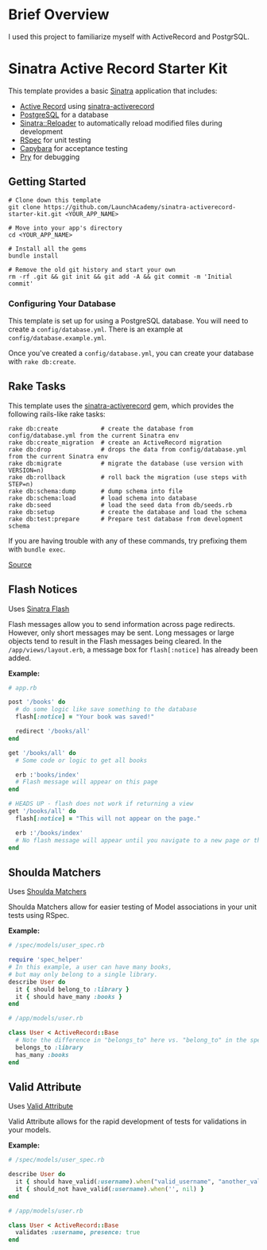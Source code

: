 # Brief Overview

I used this project to familiarize myself with ActiveRecord and PostgrSQL.

# Sinatra Active Record Starter Kit

This template provides a basic [Sinatra](http://www.sinatrarb.com/) application
that includes:

- [Active Record](http://guides.rubyonrails.org/active_record_querying.html)
using [sinatra-activerecord](https://github.com/janko-m/sinatra-activerecord)
- [PostgreSQL](http://www.postgresql.org/) for a database
- [Sinatra::Reloader](http://www.sinatrarb.com/contrib/reloader.html) to
  automatically reload modified files during development
- [RSpec](https://github.com/rspec/rspec) for unit testing
- [Capybara](https://github.com/jnicklas/capybara) for acceptance testing
- [Pry](https://github.com/pry/pry) for debugging


## Getting Started

```no-highlight
# Clone down this template
git clone https://github.com/LaunchAcademy/sinatra-activerecord-starter-kit.git <YOUR_APP_NAME>

# Move into your app's directory
cd <YOUR_APP_NAME>

# Install all the gems
bundle install

# Remove the old git history and start your own
rm -rf .git && git init && git add -A && git commit -m 'Initial commit'
```

### Configuring Your Database

This template is set up for using a PostgreSQL database. You will need to create a
`config/database.yml`. There is an example at `config/database.example.yml`.

Once you've created a `config/database.yml`, you can create your database with
`rake db:create`.

## Rake Tasks

This template uses the [sinatra-activerecord](https://github.com/janko-m/sinatra-activerecord)
gem, which provides the following rails-like rake tasks:

```no-highlight
rake db:create            # create the database from config/database.yml from the current Sinatra env
rake db:create_migration  # create an ActiveRecord migration
rake db:drop              # drops the data from config/database.yml from the current Sinatra env
rake db:migrate           # migrate the database (use version with VERSION=n)
rake db:rollback          # roll back the migration (use steps with STEP=n)
rake db:schema:dump       # dump schema into file
rake db:schema:load       # load schema into database
rake db:seed              # load the seed data from db/seeds.rb
rake db:setup             # create the database and load the schema
rake db:test:prepare      # Prepare test database from development schema
```

If you are having trouble with any of these commands, try prefixing them with `bundle exec`.

[Source](http://bundler.io/)

## Flash Notices

Uses [Sinatra Flash](https://github.com/SFEley/sinatra-flash)

Flash messages allow you to send information across page redirects. However, only short messages may be sent. Long messages or large objects tend to result in the Flash messages being cleared. In the `/app/views/layout.erb`, a message box for `flash[:notice]` has already been added.

**Example:**
```ruby
# app.rb

post '/books' do
  # do some logic like save something to the database
  flash[:notice] = "Your book was saved!"

  redirect '/books/all'
end

get '/books/all' do
  # Some code or logic to get all books

  erb :'books/index'
  # Flash message will appear on this page
end

# HEADS UP - flash does not work if returning a view
get '/books/all' do
  flash[:notice] = "This will not appear on the page."

  erb :'/books/index'
  # No flash message will appear until you navigate to a new page or the page refreshes.
end
```

## Shoulda Matchers

Uses [Shoulda Matchers](https://github.com/thoughtbot/shoulda-matchers)

Shoulda Matchers allow for easier testing of Model associations in your unit tests using RSpec.

**Example:**

```ruby
# /spec/models/user_spec.rb

require 'spec_helper'
# In this example, a user can have many books,
# but may only belong to a single library.
describe User do
  it { should belong_to :library }
  it { should have_many :books }
end

```

```ruby
# /app/models/user.rb

class User < ActiveRecord::Base
  # Note the difference in "belongs_to" here vs. "belong_to" in the spec test.
  belongs_to :library
  has_many :books
end
```

## Valid Attribute

Uses [Valid Attribute](https://github.com/bcardarella/valid_attribute)

Valid Attribute allows for the rapid development of tests for validations
in your models.

**Example:**

```ruby
# /spec/models/user_spec.rb

describe User do
  it { should have_valid(:username).when("valid_username", "another_valid_username") }
  it { should_not have_valid(:username).when('', nil) }
end

```

```ruby
# /app/models/user.rb

class User < ActiveRecord::Base
  validates :username, presence: true
end
```
